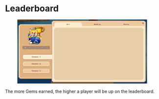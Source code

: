 # Leaderboard

<figure><img src="../.gitbook/assets/opera_hT98e3Ie4O.png" alt=""><figcaption></figcaption></figure>

The more Gems earned, the higher a player will be up on the leaderboard.
